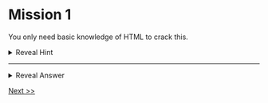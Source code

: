 # Mission 1

You only need basic knowledge of HTML to crack this.

<details>
  <summary> Reveal Hint </summary>

  **Hint:** View the page source or Inspect

</details>

---

<details>
  <summary> Reveal Answer </summary>
  
  **Answer:** Check the comments in page source.
  
</details>

[Next >>](../Mission%202/)
